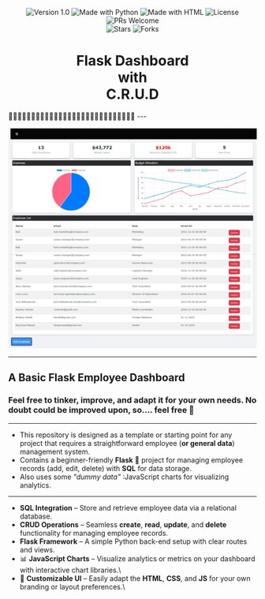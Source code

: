 <p align="center">
  <img src="https://img.shields.io/badge/Version-1.0-blue.svg" alt="Version 1.0">
  <img src="https://img.shields.io/badge/Made%20with-Python-gold.svg" alt="Made with Python">
  <img src="https://img.shields.io/badge/Made%20with-HTML-success.svg" alt="Made with HTML">
  <img src="https://img.shields.io/badge/License-Choose%20a%20license-orange.svg" alt="License">
  <img src="https://img.shields.io/badge/PRs-Welcome-navy.svg" alt="PRs Welcome">
  <br>
  <img src="https://img.shields.io/github/stars/N1TSUA-TATHAM-crzywrld/FaultLine?style=social" alt="Stars">
  <img src="https://img.shields.io/github/forks/N1TSUA-TATHAM-crzywrld/FaultLine?style=social" alt="Forks">
</p>

<h1>
  <div align="center"> Flask Dashboard </div> 
  <div align="center"> with </div>  
  <div align="center"> C.R.U.D <div>
    
  </h1>
🔹🔹🔹🔹🔹🔹🔹🔹🔹🔹🔹🔹🔹🔹🔹🔹🔹🔹🔹🔹🔹🔹🔹🔹🔹🔹🔹🔹
---  

![Screenshot of Website / running HTML code given in this repo.](https://github.com/N1TSUA-TATHAM-crzywrld/flask-dashboard-boilerplate--w-crud/blob/main/snapshot_of_site.jpeg)

---

## A Basic Flask Employee Dashboard 
### **Feel free to tinker, improve, and adapt it for your own needs. No doubt could be improved upon, so.... feel free 🙂** 
---
- This repository is designed as a template or starting point for any project that requires a straightforward employee (**or general data**) management system.  
- Contains a beginner-friendly **Flask** 🐍 project for managing employee records (add, edit, delete) with **SQL** for data storage.
- Also uses some _"dummy data"_ :JavaScript charts for visualizing analytics.
----

- **SQL Integration** – Store and retrieve   employee data via a relational database.  
- **CRUD Operations** – Seamless  **create**, **read**, **update**, and **delete** functionality for managing employee records.  
- **Flask Framework** – A simple Python back-end setup with clear routes and views.  
- 📊 **JavaScript Charts** – Visualize analytics or metrics on your dashboard with interactive chart libraries.\
- 📝 **Customizable UI** – Easily adapt the **HTML**, **CSS**, and **JS** for your own branding or layout preferences.\
